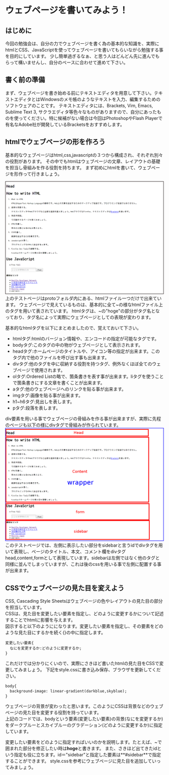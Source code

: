 # ウェブページを書いてみよう！

## はじめに

 今回の勉強会は、自分の力でウェブページを書く為の基本的な知識を、実際にhtmlとCSS、JavaScriptを使ってウェブページを書いてもらいながら勉強する事を目的にしています。
 少し簡単過ぎるなぁ、と思う人はどんどん先に進んでもらって構いませんし、自分のペースに合わせて進めて下さい。

## 書く前の準備

 まず、ウェブページを書き始める前にテキストエディタを用意して下さい。テキストエディタとはWindowsのメモ帳のようなテキストを入力、編集するためのソフトウェアのことです。
テキストエディタには、Brackets, Vim, Emacs, Sublime Text 3, サクラエディタ等色々なものがありますので、自分にあったものを使ってください。特に候補がない場合は今回はPhotoshopやFlash Playerで有名なAdobe社が開発しているBracketsをおすすめします。

## htmlでウェブページの形を作ろう

 基本的なウェブページはhtml,css,javascriptの３つから構成され、それぞれ別々の役割があります。
 その中でもhtmlはウェブページの文章、レイアウトの基礎を担当し骨組みを作る役割を持ちます。
 まず初めにhtmlを書いて、ウェブページを形作って行きましょう。

 ![htmlのみの場合](figure/figure1.png)
 上のテストページはprotoフォルダ内にある、htmlファイル一つだけで出来ています。
 ウェブページで見えているものは、基本的に全て<hoge>~</hoge>の様なhtmlファイル上のタグを用いて表されています。
 htmlタグは、<hoge>~</hoge>の"hoge"の部分がタグ名となっており、タグ名によって実際にウェブページとしての表現が変わります。
 
 基本的なhtmlタグを以下にまとめましたので、覚えておいて下さい。

 - htmlタグ:htmlのバージョン情報や、エンコードの指定が可能なタグです。
 - bodyタグ:このタグの中の物がウェブページとして表示されます。
 - headタグ:ホームページのタイトルや、アイコン等の指定が出来ます。このタグ内で他のファイルを呼び出す事も出来ます。
 - divタグ:他のタグを中に収納する役割を持つタグ、例外なくほぼ全てのウェブページで使用されます。
 - olタグ:Ordered Listの略で、箇条書きを表す事が出来ます。liタグを使うことで箇条書きにする文章を書くことが出来ます。
 - aタグ:他のウェブページへのリンクを貼る事が出来ます。
 - imgタグ:画像を貼る事が出来ます。
 - h1~h6タグ:見出しを表します。
 - pタグ:段落を表します。

 div要素を用いる事でウェブページの骨組みを作る事が出来ますが、実際に先程のページも以下の様にdivタグで骨組みが作られています。
 ![テストページのdivタグ](figure/figure2.png)
 このテストページでは、左側に表示したい部分をsidebarと言うidでdivタグを用いて表現し、ページのタイトル、本文、コメント欄をdivタグhead,content,formとして表現しています。sidebarは左側ではなく他のタグと同様に並んでしまっていますが、これは後のcssを用いる事で左側に配置する事が出来ます。

## CSSでウェブページの見た目を変えよう
 CSS, Cascading Style Sheetsはウェブページの色やレイアウトの見た目の部分を担当しています。  
 CSSは、見た目を変更したい要素を指定し、どのように変更するかについて記述することでhtmlに影響を与えます。  
 図示すると以下のようにになります。変更したい要素を指定し、その要素をどのような見た目にするかを続く{}の中に指定します。

    変更したい要素{
      なにを変更するか:どのように変更するか;
    }

 これだけでは分かりにくいので、実際にさきほど書いたhtmlの見た目をCSSで変更してみましょう。
 下記をstyle.cssに書き込み保存、ブラウザを更新してください。

    body{
      background-image: linear-gradient(darkblue,skyblue);
    }

 ウェブページの背景が変わったと思います。このようにCSSは背景などのウェブページの見た目を変更する役割を持っています。  
 上記のコードでは、bodyという要素(変更したい要素)の背景(なにを変更するか)をダークブルーとスカイブルーのグラデーション(どのように変更するか)に指定しています。
 
 変更したい要素をどのように指定すればいいのかを説明します。たとえば、<hoge>~</hoge>で囲まれた部分を修正したい時は**hoge**と書きます。
 また、さきほど出てきたidという指定も役に立ちます。id＝"sidebar"と指定した要素は**#sidebar**で指定することができます。
 style.cssを参考にウェブページに見た目を追加していってみましょう。
